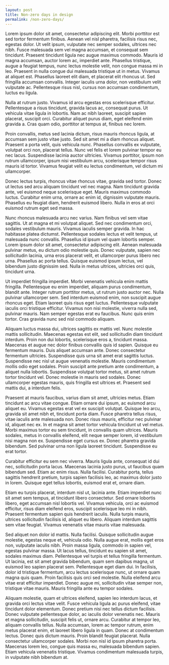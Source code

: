 ```yaml
---
layout: post
title: Non-zero days in design
permalink: /non-zero-days/
---
```


Lorem ipsum dolor sit amet, consectetur adipiscing elit. Morbi porttitor est sed tortor fermentum finibus. Aenean vel nisl pharetra, facilisis risus nec, egestas dolor. Ut velit ipsum, vulputate nec semper sodales, ultrices nec nibh. Fusce malesuada sem vel magna accumsan, et consequat sem tincidunt. Praesent tincidunt ligula nec augue maximus commodo. Mauris id magna accumsan, auctor lorem ac, imperdiet ante. Phasellus tristique, augue a feugiat tempus, nunc lectus molestie velit, non congue massa mi in leo. Praesent in nulla congue dui malesuada tristique ut in metus. Vivamus at aliquet est. Phasellus laoreet elit diam, et placerat elit rhoncus ut. Sed fringilla accumsan convallis. Integer iaculis urna dolor, non vestibulum velit vulputate ac. Pellentesque risus nisl, cursus non accumsan condimentum, luctus eu ligula.

Nulla at rutrum justo. Vivamus id arcu egestas eros scelerisque efficitur. Pellentesque a risus tincidunt, gravida lacus ac, consequat purus. Ut vehicula vitae ligula in lobortis. Nam ac nibh laoreet, suscipit sapien placerat, suscipit orci. Curabitur aliquet purus diam, eget eleifend enim gravida a. Cras quam odio, porttitor at tempus at, finibus nec lorem.

Proin convallis, metus sed lacinia dictum, risus mauris rhoncus ligula, at accumsan sem justo vitae justo. Sed sit amet mi a diam rhoncus aliquet. Praesent a porta velit, quis vehicula nunc. Phasellus convallis ex vulputate, volutpat orci non, placerat tellus. Nunc vel felis et lorem pulvinar tempor eu nec lacus. Suspendisse lacinia auctor ultricies. Vivamus porttitor, ipsum non rutrum ullamcorper, ipsum nisi vestibulum arcu, scelerisque tempor risus mauris id tortor. Vivamus feugiat velit eu lectus condimentum, vel dictum mi ullamcorper.

Donec lectus turpis, rhoncus vitae rhoncus vitae, gravida sed tortor. Donec ut lectus sed arcu aliquam tincidunt vel nec magna. Nam tincidunt gravida ante, vel euismod neque scelerisque eget. Mauris maximus commodo luctus. Curabitur enim urna, ornare ac enim id, dignissim vulputate mauris. Phasellus eu feugiat diam, hendrerit euismod libero. Nulla in eros at orci euismod rutrum eget sed massa.

Nunc rhoncus malesuada arcu nec varius. Nam finibus vel sem vitae sagittis. Ut at magna et mi volutpat aliquet. Sed nec condimentum orci, sodales vestibulum mauris. Vivamus iaculis semper gravida. In hac habitasse platea dictumst. Pellentesque sodales lectus et velit tempus, ut malesuada nunc convallis. Phasellus id ipsum vel quam lobortis semper. Lorem ipsum dolor sit amet, consectetur adipiscing elit. Aenean malesuada pulvinar metus, eu dictum odio molestie quis. Donec vulputate, sapien nec sollicitudin lacinia, urna eros placerat velit, et ullamcorper purus libero nec urna. Phasellus ac porta tellus. Quisque euismod ipsum lectus, vel bibendum justo dignissim sed. Nulla in metus ultrices, ultricies orci quis, tincidunt urna.

Ut imperdiet fringilla imperdiet. Morbi venenatis vehicula enim mattis fringilla. Pellentesque eu enim imperdiet, aliquam purus condimentum, blandit ante. Integer rutrum porttitor metus, ut rutrum justo auctor nec. Nulla pulvinar ullamcorper sem. Sed interdum euismod enim, non suscipit augue rhoncus eget. Etiam laoreet quis risus eget luctus. Pellentesque vulputate iaculis orci tristique efficitur. Vivamus non nisi molestie, viverra nulla sed, pulvinar mauris. Nam semper egestas erat eu faucibus. Nunc quis enim tortor. Cras gravida nunc sed nisl commodo aliquam.

Aliquam luctus massa dui, ultrices sagittis ex mattis vel. Nunc molestie mattis sollicitudin. Maecenas egestas est elit, sed sollicitudin diam tincidunt interdum. Proin non dui lobortis, scelerisque eros a, tincidunt massa. Maecenas et augue nec dolor finibus convallis quis id sapien. Quisque eu fermentum mauris. Duis aliquet accumsan ante. Donec consectetur fermentum ultricies. Suspendisse quis urna sit amet erat sagittis luctus. Suspendisse nec nisl ut augue venenatis molestie. Mauris condimentum mollis odio eget sodales. Proin suscipit ante pretium ante condimentum, a aliquet nulla lobortis. Suspendisse volutpat tortor metus, sit amet rutrum tortor tincidunt vel. Donec molestie in mauris sed sodales. Donec ullamcorper egestas mauris, quis fringilla est ultrices et. Praesent sed mattis dui, a interdum felis.

Praesent at mauris faucibus, varius diam sit amet, ultricies metus. Etiam tincidunt ac arcu vitae congue. Etiam ornare dui ipsum, ac euismod arcu aliquet eu. Vivamus egestas erat vel ex suscipit volutpat. Quisque leo arcu, gravida sit amet nibh et, tincidunt porta diam. Fusce pharetra tellus risus, vitae iaculis ante malesuada non. Donec risus mauris, efficitur nec pulvinar id, aliquet nec ex. In et magna sit amet tortor vehicula tincidunt ut vel metus. Morbi maximus tortor eu sem tincidunt, in convallis quam ultrices. Mauris sodales, metus in convallis eleifend, elit neque semper lorem, id vestibulum nisi magna non ex. Suspendisse eget cursus ex. Donec pharetra gravida bibendum. Sed pulvinar urna non ligula laoreet tincidunt. Suspendisse eu erat tortor.

Curabitur efficitur eu sem nec viverra. Mauris ligula ante, consequat id dui nec, sollicitudin porta lacus. Maecenas lacinia justo purus, ut faucibus quam bibendum sed. Etiam ac enim risus. Nulla facilisi. Curabitur porta, tellus sagittis hendrerit pretium, turpis sapien facilisis leo, ac maximus dolor justo in lorem. Quisque eget tellus lobortis, euismod erat et, ornare diam.

Etiam eu turpis placerat, interdum nisl ut, lacinia ante. Etiam imperdiet nunc sit amet sem tempus, at tincidunt libero consectetur. Sed ornare lobortis libero, eget accumsan nisl lobortis vel. Vivamus vehicula, orci ac euismod efficitur, risus diam eleifend eros, suscipit scelerisque leo mi in nibh. Praesent fermentum sapien quis hendrerit iaculis. Nulla turpis mauris, ultrices sollicitudin facilisis id, aliquet eu libero. Aliquam interdum sagittis sem vitae feugiat. Vivamus venenatis vitae mauris vitae malesuada.

Sed aliquet non dolor id mattis. Nulla facilisi. Quisque sollicitudin augue molestie, egestas neque et, vehicula odio. Nulla augue erat, mollis eget eros non, vulputate iaculis nibh. Proin massa ligula, commodo in sapien vel, egestas pulvinar massa. Ut lacus tellus, tincidunt eu sapien sit amet, sodales maximus diam. Pellentesque vel turpis et tellus fringilla fermentum. Ut lacinia, est sit amet gravida bibendum, quam sem dapibus magna, ut euismod leo sapien placerat sem. Pellentesque eget diam dui. In facilisis, dolor id tristique fermentum, arcu lectus scelerisque nunc, ut ornare quam magna quis quam. Proin facilisis quis orci sed molestie. Nulla eleifend arcu vitae erat efficitur imperdiet. Donec augue mi, sollicitudin vitae semper non, tristique vitae mauris. Mauris fringilla ante eu tempor sodales.

Aliquam molestie, quam et ultrices eleifend, sapien leo interdum lacus, et gravida orci lectus vitae velit. Fusce vehicula ligula ac purus eleifend, vitae tincidunt dolor elementum. Donec pretium nisi nec tellus dictum facilisis. Donec vulputate pellentesque dolor, ac iaculis dolor venenatis nec. Mauris et magna sollicitudin, suscipit felis ut, ornare arcu. Curabitur at tempor leo, aliquam convallis tellus. Nulla accumsan, lorem ac tempor rutrum, enim metus placerat enim, et laoreet libero ligula in quam. Donec at condimentum lectus. Donec quis dictum mauris. Proin blandit feugiat placerat. Nulla consectetur ullamcorper sodales. Morbi non nisl id ipsum pharetra porta. Maecenas lorem leo, congue quis massa eu, malesuada bibendum sapien. Etiam vehicula venenatis tristique. Vivamus condimentum malesuada turpis, in vulputate nibh bibendum at.
